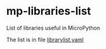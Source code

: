# mp-libraries-list

List of libraries useful in MicroPython

The list is in file [librarylist.yaml](librarylist.yaml)
